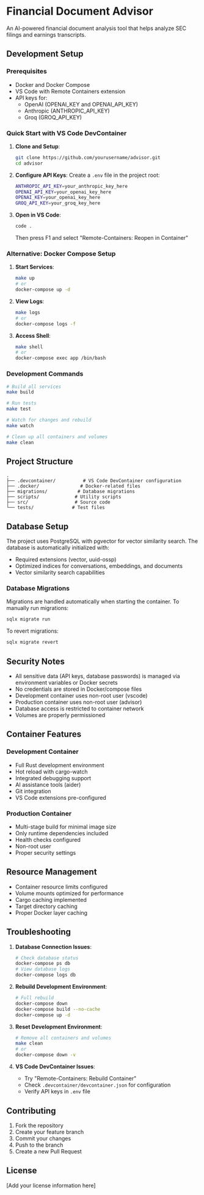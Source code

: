 # Financial Document Advisor

An AI-powered financial document analysis tool that helps analyze SEC filings and earnings transcripts.

## Development Setup

### Prerequisites
- Docker and Docker Compose
- VS Code with Remote Containers extension
- API keys for:
  - OpenAI (OPENAI_KEY and OPENAI_API_KEY)
  - Anthropic (ANTHROPIC_API_KEY)
  - Groq (GROQ_API_KEY)

### Quick Start with VS Code DevContainer

1. **Clone and Setup**:
   ```bash
   git clone https://github.com/yourusername/advisor.git
   cd advisor
   ```

2. **Configure API Keys**:
   Create a `.env` file in the project root:
   ```bash
   ANTHROPIC_API_KEY=your_anthropic_key_here
   OPENAI_API_KEY=your_openai_key_here
   OPENAI_KEY=your_openai_key_here
   GROQ_API_KEY=your_groq_key_here
   ```

3. **Open in VS Code**:
   ```bash
   code .
   ```
   Then press F1 and select "Remote-Containers: Reopen in Container"

### Alternative: Docker Compose Setup

1. **Start Services**:
   ```bash
   make up
   # or
   docker-compose up -d
   ```

2. **View Logs**:
   ```bash
   make logs
   # or
   docker-compose logs -f
   ```

3. **Access Shell**:
   ```bash
   make shell
   # or
   docker-compose exec app /bin/bash
   ```

### Development Commands

```bash
# Build all services
make build

# Run tests
make test

# Watch for changes and rebuild
make watch

# Clean up all containers and volumes
make clean
```

## Project Structure

```
.
├── .devcontainer/          # VS Code DevContainer configuration
├── .docker/               # Docker-related files
├── migrations/           # Database migrations
├── scripts/             # Utility scripts
├── src/                 # Source code
└── tests/              # Test files
```

## Database Setup

The project uses PostgreSQL with pgvector for vector similarity search. The database is automatically initialized with:
- Required extensions (vector, uuid-ossp)
- Optimized indices for conversations, embeddings, and documents
- Vector similarity search capabilities

### Database Migrations

Migrations are handled automatically when starting the container. To manually run migrations:
```bash
sqlx migrate run
```

To revert migrations:
```bash
sqlx migrate revert
```

## Security Notes

- All sensitive data (API keys, database passwords) is managed via environment variables or Docker secrets
- No credentials are stored in Docker/compose files
- Development container uses non-root user (vscode)
- Production container uses non-root user (advisor)
- Database access is restricted to container network
- Volumes are properly permissioned

## Container Features

### Development Container
- Full Rust development environment
- Hot reload with cargo-watch
- Integrated debugging support
- AI assistance tools (aider)
- Git integration
- VS Code extensions pre-configured

### Production Container
- Multi-stage build for minimal image size
- Only runtime dependencies included
- Health checks configured
- Non-root user
- Proper security settings

## Resource Management

- Container resource limits configured
- Volume mounts optimized for performance
- Cargo caching implemented
- Target directory caching
- Proper Docker layer caching

## Troubleshooting

1. **Database Connection Issues**:
   ```bash
   # Check database status
   docker-compose ps db
   # View database logs
   docker-compose logs db
   ```

2. **Rebuild Development Environment**:
   ```bash
   # Full rebuild
   docker-compose down
   docker-compose build --no-cache
   docker-compose up -d
   ```

3. **Reset Development Environment**:
   ```bash
   # Remove all containers and volumes
   make clean
   # or
   docker-compose down -v
   ```

4. **VS Code DevContainer Issues**:
   - Try "Remote-Containers: Rebuild Container"
   - Check `.devcontainer/devcontainer.json` for configuration
   - Verify API keys in `.env` file

## Contributing

1. Fork the repository
2. Create your feature branch
3. Commit your changes
4. Push to the branch
5. Create a new Pull Request

## License

[Add your license information here]
